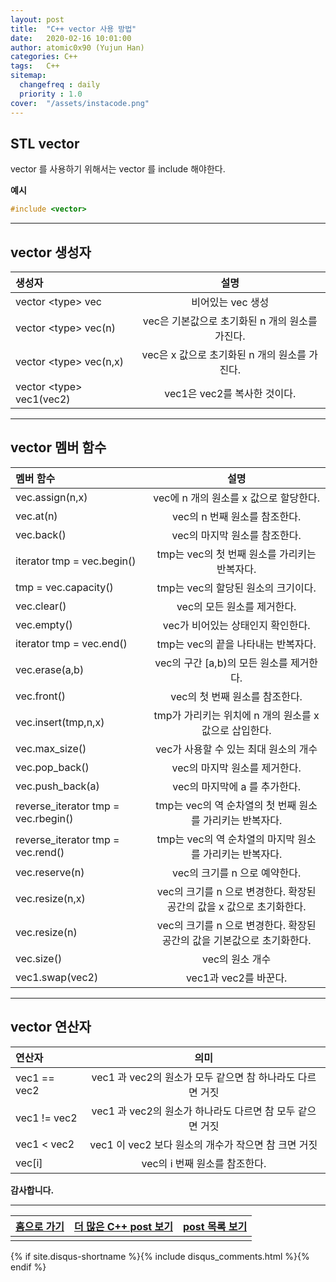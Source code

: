 ```yaml
---
layout: post
title:  "C++ vector 사용 방법"
date:   2020-02-16 10:01:00
author: atomic0x90 (Yujun Han)
categories: C++
tags:   C++
sitemap:
  changefreq : daily
  priority : 1.0
cover:  "/assets/instacode.png"
---
```


## STL vector

vector 를 사용하기 위해서는 vector 를 include 해야한다.

**예시**
```cpp
#include <vector>
```

---

## vector 생성자

생성자				|설명
:------				|:------:
vector \<type\>	vec		|비어있는 vec 생성
vector \<type\> vec(n)		|vec은 기본값으로 초기화된 n 개의 원소를 가진다.
vector \<type\> vec(n,x)	|vec은 x 값으로 초기화된 n 개의 원소를 가진다.
vector \<type\> vec1(vec2)	|vec1은 vec2를 복사한 것이다.


---

## vector 멤버 함수


멤버 함수				|설명
:------					|:------:
vec.assign(n,x) 			|vec에 n 개의 원소를 x 값으로 할당한다.
vec.at(n)				|vec의 n 번째 원소를 참조한다.
vec.back()				|vec의 마지막 원소를 참조한다.
iterator tmp = vec.begin()		|tmp는 vec의 첫 번째 원소를 가리키는 반복자다.
tmp = vec.capacity()			|tmp는 vec의 할당된 원소의 크기이다.
vec.clear()				|vec의 모든 원소를 제거한다.
vec.empty()				|vec가 비어있는 상태인지 확인한다.
iterator tmp = vec.end()		|tmp는 vec의 끝을 나타내는 반복자다.
vec.erase(a,b)				|vec의 구간 [a,b)의 모든 원소를 제거한다.
vec.front()				|vec의 첫 번째 원소를 참조한다.
vec.insert(tmp,n,x)			|tmp가 가리키는 위치에 n 개의 원소를 x 값으로 삽입한다.
vec.max_size()				|vec가 사용할 수 있는 최대 원소의 개수
vec.pop_back()				|vec의 마지막 원소를 제거한다.
vec.push_back(a)			|vec의 마지막에 a 를 추가한다.
reverse_iterator tmp = vec.rbegin()	|tmp는 vec의 역 순차열의 첫 번째 원소를 가리키는 반복자다.
reverse_iterator tmp = vec.rend()	|tmp는 vec의 역 순차열의 마지막 원소를 가리키는 반복자다.
vec.reserve(n)				|vec의 크기를 n 으로 예약한다.
vec.resize(n,x)				|vec의 크기를 n 으로 변경한다. 확장된 공간의 값을 x 값으로 초기화한다.
vec.resize(n)				|vec의 크기를 n 으로 변경한다. 확장된 공간의 값을 기본값으로 초기화한다.
vec.size()				|vec의 원소 개수
vec1.swap(vec2)				|vec1과 vec2를 바꾼다.

---

## vector 연산자

연산자			|의미
:------			|:------:
vec1 == vec2		|vec1 과 vec2의 원소가 모두 같으면 참 하나라도 다르면 거짓
vec1 != vec2		|vec1 과 vec2의 원소가 하나라도 다르면 참 모두 같으면 거짓
vec1 < vec2		|vec1 이 vec2 보다 원소의 개수가 작으면 참 크면 거짓
vec[i]			|vec의 i 번째 원소를 참조한다.



**감사합니다.**

---


[홈으로 가기][01]       |[더 많은 C++ post 보기][03]            |[post 목록 보기][02]
:------:                |:------:                               |:------:
                        |                                       |


[01]: https://atomic0x90.github.io/ "home"
[02]: https://atomic0x90.github.io/posts/ "posts"
[03]: https://atomic0x90.github.io/posts/#C++ "C++ post"




{% if site.disqus-shortname %}{% include disqus_comments.html %}{% endif %}



